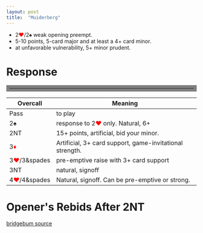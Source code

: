 ```yaml
---
layout: post
title:  "Muiderberg"
---
```


- 2<font style='color:red;'>&hearts;</font>/2&spades; weak opening preempt.
- 5-10 points, 5-card major and at least a 4+ card minor.
- at unfavorable vulnerability, 5+ minor prudent.

# Response

<hr style="border:0.5rem solid gray">

| Overcall | Meaning |
| ----------- | ----------- |
| Pass | to play
| 2&spades; | response to 2<font style='color:red;'>&hearts;</font> only. Natural, 6+ |
| 2NT | 15+ points, artificial, bid your minor. |
| 3<font style='color:red;'>&diams;</font> | Artificial, 3+ card support, game-invitational strength. |
| 3<font style='color:red;'>&hearts;</font>/3&spades | pre-emptive raise with 3+ card support |
| 3NT | natural, signoff |
| 4<font style='color:red;'>&hearts;</font>/4&spades | Natural, signoff. Can be pre-emptive or strong. |

# Opener's Rebids After 2NT


[bridgebum source](https://www.bridgebum.com/muiderberg_two_bids.php)
